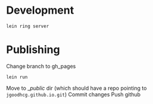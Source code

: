 # Development
```
lein ring server
```

# Publishing
Change branch to gh_pages
```
lein run
```
Move to __public_ dir (which should have a repo pointing to `jgoodhcg.github.io.git`)
Commit changes
Push github 
